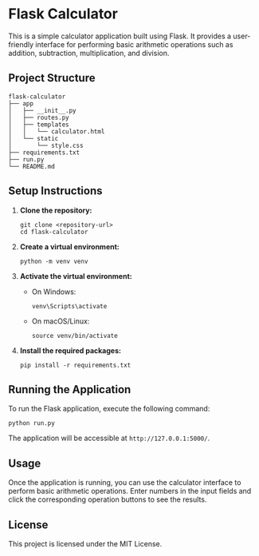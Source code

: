 # Flask Calculator

This is a simple calculator application built using Flask. It provides a user-friendly interface for performing basic arithmetic operations such as addition, subtraction, multiplication, and division.

## Project Structure

```
flask-calculator
├── app
│   ├── __init__.py
│   ├── routes.py
│   ├── templates
│   │   └── calculator.html
│   └── static
│       └── style.css
├── requirements.txt
├── run.py
└── README.md
```

## Setup Instructions

1. **Clone the repository:**
   ```
   git clone <repository-url>
   cd flask-calculator
   ```

2. **Create a virtual environment:**
   ```
   python -m venv venv
   ```

3. **Activate the virtual environment:**
   - On Windows:
     ```
     venv\Scripts\activate
     ```
   - On macOS/Linux:
     ```
     source venv/bin/activate
     ```

4. **Install the required packages:**
   ```
   pip install -r requirements.txt
   ```

## Running the Application

To run the Flask application, execute the following command:

```
python run.py
```

The application will be accessible at `http://127.0.0.1:5000/`.

## Usage

Once the application is running, you can use the calculator interface to perform basic arithmetic operations. Enter numbers in the input fields and click the corresponding operation buttons to see the results.

## License

This project is licensed under the MIT License.